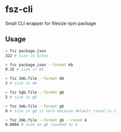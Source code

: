 # fsz-cli

Small CLI wrapper for filesize npm package

## Usage

```bash
> fsz package.json
322 # size in bytes

> fsz package.json --format kb
0.32 # size in kb

> fsz 2mb.file --format mb
2 # size in mb

> fsz 5gb.file --format gb
5 # size in gb

> fsz 2mb.file --format gb
0 # size in gb is zero because default round is 2

> fsz 2mb.file --format gb --round 4
0.0004 # size in gb rounded to 4
```
